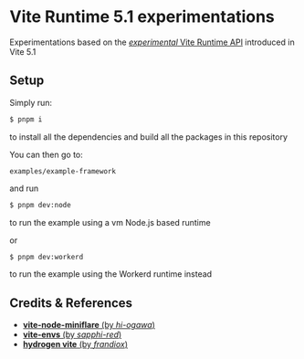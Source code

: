 # Vite Runtime 5.1 experimentations

Experimentations based on the [_experimental_ Vite Runtime API](https://vitejs.dev/guide/api-vite-runtime) introduced in Vite 5.1

## Setup

Simply run:

```sh
$ pnpm i
```

to install all the dependencies and build all the packages in this repository

You can then go to:

```
examples/example-framework
```

and run

```sh
$ pnpm dev:node
```

to run the example using a vm Node.js based runtime

or

```sh
$ pnpm dev:workerd
```

to run the example using the Workerd runtime instead

## Credits & References

- [**vite-node-miniflare** (by _hi-ogawa_)](https://github.com/hi-ogawa/vite-plugins/blob/ba5d995046cffc0fd368dd3c3a4d05f9d2db29dc/packages/vite-node-miniflare)
- [**vite-envs** (by _sapphi-red_)](https://github.com/sapphi-red/vite-envs/tree/7f76892b7d28f0da06826f43953cedb5b2f042c5)
- [**hydrogen vite** (by _frandiox_)](https://github.com/Shopify/hydrogen/pull/1728)
